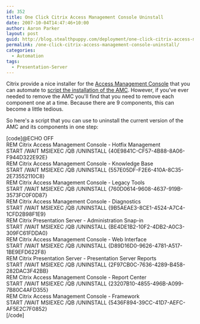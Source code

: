 ```yaml
---
id: 352
title: One Click Citrix Access Management Console Uninstall
date: 2007-10-04T14:47:46+10:00
author: Aaron Parker
layout: post
guid: http://blog.stealthpuppy.com/deployment/one-click-citrix-access-management-console-uninstall
permalink: /one-click-citrix-access-management-console-uninstall/
categories:
  - Automation
tags:
  - Presentation-Server
---
```

Citrix provide a nice installer for the [Access Management Console](https://www.citrix.com/English/SS/downloads/details.asp?dID=8218&downloadID=164650&pID=186#top) that you can automate to [script the installation of the AMC]({{site.baseurl}}/deployment/unattended-citrix-access-management-console). However, if you've ever needed to remove the AMC you'll find that you need to remove each component one at a time. Because there are 9 components, this can become a little tedious.

So here's a script that you can use to uninstall the current version of the AMC and its components in one step:

[code]@ECHO OFF  
REM Citrix Access Management Console - Hotfix Management  
START /WAIT MSIEXEC /QB /UNINSTALL {40E9841C-CF57-4B88-8A06-F944D322E92E}  
REM Citrix Access Management Console - Knowledge Base  
START /WAIT MSIEXEC /QB /UNINSTALL {557E05DF-F2E6-410A-8C35-2E73552110C8}  
REM Citrix Access Management Console - Legacy Tools  
START /WAIT MSIEXEC /QB /UNINSTALL {760D0614-9608-4637-919B-3573FC0F0D87}  
REM Citrix Access Management Console - Diagnostics  
START /WAIT MSIEXEC /QB /UNINSTALL {9B5AEAE3-8CE1-4524-A7C4-1CFD2B98F1E9}  
REM Citrix Presentation Server - Administration Snap-in  
START /WAIT MSIEXEC /QB /UNINSTALL {BE4DE1B2-10F2-4DB2-A0C3-309FC61FDDA0}  
REM Citrix Access Management Console - Web Interface  
START /WAIT MSIEXEC /QB /UNINSTALL {D89D16D0-9626-4781-A517-1BE9EFD622F8}  
REM Citrix Presentation Server - Presentation Server Reports  
START /WAIT MSIEXEC /QB /UNINSTALL {2F97CB0C-7636-4289-B458-282DAC3F42BB}  
REM Citrix Access Management Console - Report Center  
START /WAIT MSIEXEC /QB /UNINSTALL {23207B10-4855-496B-A099-7B80C4AFD355}  
REM Citrix Access Management Console - Framework  
START /WAIT MSIEXEC /QB /UNINSTALL {5436F894-39CC-41D7-AEFC-AF5E2C7F0852}  
[/code]